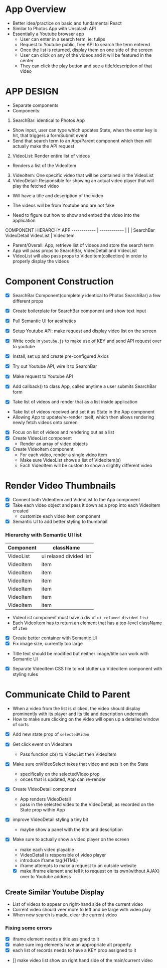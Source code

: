 # App Overview
- Better idea/practice on basic and fundamental React
- Similar to Photos App with Unsplash API
- Essentially a Youtube browser app
  - User can enter in a search term, ie: tulips
  - Request to Youtube public, free API to search the term entered
  - Once the list is returned, display them on one side of the screen
  - User can click on any of the videos and it will be featured in the center
  - They can click the play button and see a title/description of that video


# APP DESIGN
- Separate components
- Components:
1. SearchBar: identical to Photos App
  - Show input, user can type which updates State, when the enter key is hit, that triggers a formSubmit
    event
  - Send that search term to an App/Parent component which then will actually make the API request
2. VideoList: Render entire list of videos
  - Renders a list of the VideoItem
3. VideoItem: One specific video that will be contained in the VideoList
4. VideoDetail: Responsible for showing an actual video player that will play the fetched video
  - Will have a title and description of the video

- The videos will be from Youtube and are not fake
- Need to figure out how to show and embed the video into the application


COMPONENT HIERARCHY
                        APP
            ------------ | ------------
            |            |            |
        SearchBar   VideoDetail   VideoList
                                      |
                                  VideoItem

- Parent/Overall: App, retrieve list of videos and store the search term
- App will pass props to SearchBar, VideoDetail and VideoList
- VideoList will also pass props to VideoItem(collection) in order to properly display the videos


# Component Construction
- [x] SearchBar Component(completely identical to Photos SearchBar) a few different props
- [x] Create boilerplate for SearchBar component and show text input
- [x] Pull Semantic UI for aesthetics

- [x] Setup Youtube API: make request and display video list on the screen
- [x] Write code in `youtube.js` to make use of KEY and send API request over to youtube
- [x] Install, set up and create pre-configured Axios

- [x] Try out Youtube API, wire it to SearchBar
- [x] Make request to Youtube API
- [x] Add callback() to class App, called anytime a user submits SearchBar form

- [x] Take list of videos and render that as a list inside application
- Take list of videos received and set it as State in the App component
- Allowing App to update/re-render itself, which then allows rendering newly fetch videos onto screen

- [x] Focus on list of videos and rendering out as a list
- [x] Create VideoList component
  - Render an array of video objects
- [x] Create VideoItem component
  - For each video, render a single video item
  - Make sure VideoList shows a list of VideoItem(s)
  - Each VideoItem will be custom to show a slightly different video

# Render Video Thumbnails
- [x] Connect both VideoItem and VideoList to the App component
- [x] Take each video object and pass it down as a prop into each VideoItem created
  - customize each video item component
- [x] Semantic UI to add better styling to thumbnail

### Hierarchy with Semantic UI list
Component | className
-- | --
VideoList | ui relaxed divided list
VideoItem | item
VideoItem | item
VideoItem | item
VideoItem | item
VideoItem | item
VideoItem | item

- VideoList component must have a div of `ui relaxed divided list`
- Each VideoItem has to return an element that has a top-level className of `item`

- [x] Create better container with Semantic UI
- [x] Fix image size, currently too large
- Title text should be modified but neither image/title can work with Semantic UI
- [x] Separate VideoItem CSS file to not clutter up VideoItem component with styling rules

# Communicate Child to Parent
- When a video from the list is clicked, the video should display prominently with its player and its
  tile and description underneath
- How to make sure clicking on the video will open up a detailed window of sorts
- [x] Add new state prop of `selectedVideo`
- [x] Get click event on VideoItem
  - Pass function cb() to VideoList then VideoItem

- [x] Make sure onVideoSelect takes that video and sets it on the State
  - specifically on the selectedVideo prop
  - onces that is updated, App can re-render

- [x] Create VideoDetail component
  - App renders VideoDetail
  - pass in the selected video to the VideoDetail, as recorded on the State prop within App

- [x] improve VideoDetail styling a tiny bit
  - maybe show a panel with the title and description

- [x] Make sure to actually show a video player on the screen
  - make each video playable
  - VideoDetail is responsible of video player
  - introduce iframe tag(HTML)
  - iframe attempts to make a request to an outside website
  - [x] make iframe element and tell it to request on its own(without AJAX) over to Youtube address

## Create Similar Youtube Display
- List of videos to appear on right-hand side of the current video
- Current video should veer more to left and be large with video play
- When new search is made, clear the current video

### Fixing some errors
- [x] iframe element needs a title assigned to it
- [x] make sure img elements have an appropriate alt property
- [x] each list of records needs to have a KEY prop assigned to it
- [] make video list show on right hand side of the main/current video
